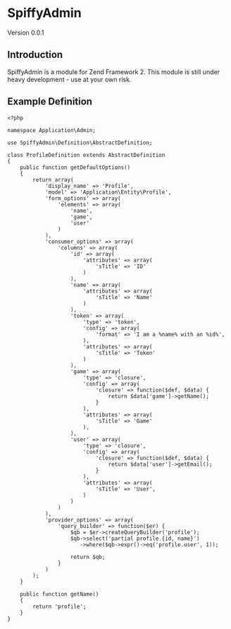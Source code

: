 SpiffyAdmin
========
Version 0.0.1

Introduction
------------
SpiffyAdmin is a module for Zend Framework 2. This module is still under heavy development - use at 
your own risk.

Example Definition
------------------
    <?php

    namespace Application\Admin;

    use SpiffyAdmin\Definition\AbstractDefinition;

    class ProfileDefinition extends AbstractDefinition
    {
        public function getDefaultOptions()
        {
            return array(
                'display_name' => 'Profile',
                'model' => 'Application\Entity\Profile',
                'form_options' => array(
                    'elements' => array(
                        'name',
                        'game',
                        'user'
                    )
                ),
                'consumer_options' => array(
                    'columns' => array(
                        'id' => array(
                            'attributes' => array(
                                'sTitle' => 'ID'
                            )
                        ),
                        'name' => array(
                            'attributes' => array(
                                'sTitle' => 'Name'
                            )
                        ),
                        'token' => array(
                            'type' => 'token',
                            'config' => array(
                                'format' => 'I am a %name% with an %id%',
                            ),
                            'attributes' => array(
                                'sTitle' => 'Token'
                            )
                        ),
                        'game' => array(
                            'type' => 'closure',
                            'config' => array(
                                'closure' => function($def, $data) {
                                    return $data['game']->getName();
                                }
                            ),
                            'attributes' => array(
                                'sTitle' => 'Game'
                            ),
                        ),
                        'user' => array(
                            'type' => 'closure',
                            'config' => array(
                                'closure' => function($def, $data) {
                                    return $data['user']->getEmail();
                                }
                            ),
                            'attributes' => array(
                                'sTitle' => 'User',
                            )
                        )
                    )
                ),
                'provider_options' => array(
                    'query_builder' => function($er) {
                        $qb = $er->createQueryBuilder('profile');
                        $qb->select('partial profile.{id, name}')
                           ->where($qb->expr()->eq('profile.user', 1));

                        return $qb;
                    }
                )
            );
        }

        public function getName()
        {
            return 'profile';
        }
    }

